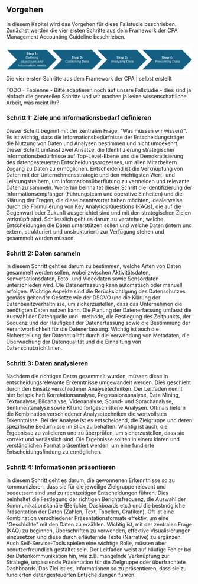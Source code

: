 ## Vorgehen
In diesem Kapitel wird das Vorgehen für diese Fallstudie beschrieben. Zunächst werden die vier ersten Schritte aus dem Framework der CPA Management Accounting Guideline beschrieben.

<div class="center-image">
    <img src="assets/images/CPA - Steps.png">
    <div class="image-label">Die vier ersten Schritte aus dem Framework der CPA | selbst erstellt</div>
</div>

TODO - Fabienne - Bitte adaptieren noch auf unsere Fallstudie - dies sind ja einfach die generellen Schritte und wir machen ja keine wissenschaftliche Arbeit, was meint ihr?

### Schritt 1: Ziele und Informationsbedarf definieren
Dieser Schritt beginnt mit der zentralen Frage: "Was müssen wir wissen?". Es ist wichtig, dass die Informationsbedürfnisse der Entscheidungsträger die Nutzung von Daten und Analysen bestimmen und nicht umgekehrt. Dieser Schritt umfasst zwei Ansätze: die Identifizierung strategischer Informationsbedürfnisse auf Top-Level-Ebene und die Demokratisierung des datengesteuerten Entscheidungsprozesses, um allen Mitarbeitern Zugang zu Daten zu ermöglichen. Entscheidend ist die Verknüpfung von Daten mit der Unternehmensstrategie und den wichtigsten Wert- und Leistungstreibern, um Informationsüberflutung zu vermeiden und relevante Daten zu sammeln. Weiterhin beinhaltet dieser Schritt die Identifizierung der Informationsempfänger (Führungsteam und operative Einheiten) und die Klärung der Fragen, die diese beantwortet haben möchten, idealerweise durch die Formulierung von Key Analytics Questions (KAQs), die auf die Gegenwart oder Zukunft ausgerichtet sind und mit den strategischen Zielen verknüpft sind. Schliesslich geht es darum zu verstehen, welche Entscheidungen die Daten unterstützen sollen und welche Daten (intern und extern, strukturiert und unstrukturiert) zur Verfügung stehen und gesammelt werden müssen.

### Schritt 2: Daten sammeln
In diesem Schritt geht es darum zu bestimmen, welche Arten von Daten gesammelt werden sollen, wobei zwischen Aktivitätsdaten, Konversationsdaten, Foto- und Videodaten sowie Sensordaten unterschieden wird. Die Datenerfassung kann automatisch oder manuell erfolgen. Wichtige Aspekte sind die Berücksichtigung des Datenschutzes gemäss geltender Gesetze wie der DSGVO und die Klärung der Datenbesitzverhältnisse, um sicherzustellen, dass das Unternehmen die benötigten Daten nutzen kann. Die Planung der Datenerfassung umfasst die Auswahl der Datenquelle und -methode, die Festlegung des Zeitpunkts, der Sequenz und der Häufigkeit der Datenerfassung sowie die Bestimmung der Verantwortlichkeit für die Datenerfassung. Wichtig ist auch die Sicherstellung der Datenqualität durch die Verwendung von Metadaten, die Überwachung der Datenqualität und die Einhaltung von Datenschutzrichtlinien.

### Schritt 3: Daten analysieren
Nachdem die richtigen Daten gesammelt wurden, müssen diese in entscheidungsrelevante Erkenntnisse umgewandelt werden. Dies geschieht durch den Einsatz verschiedener Analysetechniken. Der Leitfaden nennt hier beispielhaft Korrelationsanalyse, Regressionsanalyse, Data Mining, Textanalyse, Bildanalyse, Videoanalyse, Sound- und Sprachanalyse, Sentimentanalyse sowie KI und fortgeschrittene Analysen. Oftmals liefern die Kombination verschiedener Analysetechniken die wertvollsten Erkenntnisse. Bei der Analyse ist es entscheidend, die Zielgruppe und deren spezifische Bedürfnisse im Blick zu behalten. Wichtig ist auch, die Ergebnisse zu validieren und zu überprüfen, um sicherzustellen, dass sie korrekt und verlässlich sind. Die Ergebnisse sollten in einem klaren und verständlichen Format präsentiert werden, um eine fundierte Entscheidungsfindung zu ermöglichen.

### Schritt 4: Informationen präsentieren
In diesem Schritt geht es darum, die gewonnenen Erkenntnisse so zu kommunizieren, dass sie für die jeweilige Zielgruppe relevant und bedeutsam sind und zu rechtzeitigen Entscheidungen führen. Dies beinhaltet die Festlegung der richtigen Berichtsfrequenz, die Auswahl der Kommunikationskanäle (Berichte, Dashboards etc.) und die bestmögliche Präsentation der Daten (Zahlen, Text, Tabellen, Grafiken). Oft ist eine Kombination verschiedener Präsentationsformate effektiv, um eine "Geschichte" mit den Daten zu erzählen. Wichtig ist, mit der zentralen Frage (KAQ) zu beginnen, Überschriften zu verwenden, effektive Visualisierungen einzusetzen und diese durch erläuternde Texte (Narrative) zu ergänzen. Auch Self-Service-Tools spielen eine wichtige Rolle, müssen aber benutzerfreundlich gestaltet sein. Der Leitfaden weist auf häufige Fehler bei der Datenkommunikation hin, wie z.B. mangelnde Verknüpfung zur Strategie, unpassende Präsentation für die Zielgruppe oder überfrachtete Dashboards. Das Ziel ist es, Informationen so zu präsentieren, dass sie zu fundierten datengesteuerten Entscheidungen führen.
